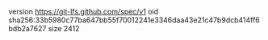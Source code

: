 version https://git-lfs.github.com/spec/v1
oid sha256:33b5980c77ba647bb55f70012241e3346daa43e21c47b9dcb414ff6bdb2a7627
size 2412
